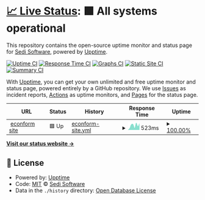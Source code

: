 # [📈 Live Status](https://sedi-software.github.io/uptime): <!--live status--> **🟩 All systems operational**

This repository contains the open-source uptime monitor and status page for [Sedi Software](https://sedi-software.github.io/uptime), powered by [Upptime](https://github.com/upptime/upptime).

[![Uptime CI](https://github.com/sedi-software/uptime/workflows/Uptime%20CI/badge.svg)](https://github.com/sedi-software/uptime/actions?query=workflow%3A%22Uptime+CI%22)
[![Response Time CI](https://github.com/sedi-software/uptime/workflows/Response%20Time%20CI/badge.svg)](https://github.com/sedi-software/uptime/actions?query=workflow%3A%22Response+Time+CI%22)
[![Graphs CI](https://github.com/sedi-software/uptime/workflows/Graphs%20CI/badge.svg)](https://github.com/sedi-software/uptime/actions?query=workflow%3A%22Graphs+CI%22)
[![Static Site CI](https://github.com/sedi-software/uptime/workflows/Static%20Site%20CI/badge.svg)](https://github.com/sedi-software/uptime/actions?query=workflow%3A%22Static+Site+CI%22)
[![Summary CI](https://github.com/sedi-software/uptime/workflows/Summary%20CI/badge.svg)](https://github.com/sedi-software/uptime/actions?query=workflow%3A%22Summary+CI%22)

With [Upptime](https://upptime.js.org), you can get your own unlimited and free uptime monitor and status page, powered entirely by a GitHub repository. We use [Issues](https://github.com/sedi-software/uptime/issues) as incident reports, [Actions](https://github.com/sedi-software/uptime/actions) as uptime monitors, and [Pages](https://sedi-software.github.io/uptime) for the status page.

<!--start: status pages-->
<!-- This summary is generated by Upptime (https://github.com/upptime/upptime) -->
<!-- Do not edit this manually, your changes will be overwritten -->
<!-- prettier-ignore -->
| URL | Status | History | Response Time | Uptime |
| --- | ------ | ------- | ------------- | ------ |
| <img alt="" src="https://favicons.githubusercontent.com/www.econform.com.br" height="13"> [econform site](https://www.econform.com.br) | 🟩 Up | [econform-site.yml](https://github.com/sedi-software/uptime/commits/HEAD/history/econform-site.yml) | <details><summary><img alt="Response time graph" src="./graphs/econform-site/response-time-week.png" height="20"> 523ms</summary><br><a href="https://sedi-software.github.io/uptime/history/econform-site"><img alt="Response time 298" src="https://img.shields.io/endpoint?url=https%3A%2F%2Fraw.githubusercontent.com%2Fsedi-software%2Fuptime%2FHEAD%2Fapi%2Feconform-site%2Fresponse-time.json"></a><br><a href="https://sedi-software.github.io/uptime/history/econform-site"><img alt="24-hour response time 437" src="https://img.shields.io/endpoint?url=https%3A%2F%2Fraw.githubusercontent.com%2Fsedi-software%2Fuptime%2FHEAD%2Fapi%2Feconform-site%2Fresponse-time-day.json"></a><br><a href="https://sedi-software.github.io/uptime/history/econform-site"><img alt="7-day response time 523" src="https://img.shields.io/endpoint?url=https%3A%2F%2Fraw.githubusercontent.com%2Fsedi-software%2Fuptime%2FHEAD%2Fapi%2Feconform-site%2Fresponse-time-week.json"></a><br><a href="https://sedi-software.github.io/uptime/history/econform-site"><img alt="30-day response time 469" src="https://img.shields.io/endpoint?url=https%3A%2F%2Fraw.githubusercontent.com%2Fsedi-software%2Fuptime%2FHEAD%2Fapi%2Feconform-site%2Fresponse-time-month.json"></a><br><a href="https://sedi-software.github.io/uptime/history/econform-site"><img alt="1-year response time 298" src="https://img.shields.io/endpoint?url=https%3A%2F%2Fraw.githubusercontent.com%2Fsedi-software%2Fuptime%2FHEAD%2Fapi%2Feconform-site%2Fresponse-time-year.json"></a></details> | <details><summary><a href="https://sedi-software.github.io/uptime/history/econform-site">100.00%</a></summary><a href="https://sedi-software.github.io/uptime/history/econform-site"><img alt="All-time uptime 99.99%" src="https://img.shields.io/endpoint?url=https%3A%2F%2Fraw.githubusercontent.com%2Fsedi-software%2Fuptime%2FHEAD%2Fapi%2Feconform-site%2Fuptime.json"></a><br><a href="https://sedi-software.github.io/uptime/history/econform-site"><img alt="24-hour uptime 100.00%" src="https://img.shields.io/endpoint?url=https%3A%2F%2Fraw.githubusercontent.com%2Fsedi-software%2Fuptime%2FHEAD%2Fapi%2Feconform-site%2Fuptime-day.json"></a><br><a href="https://sedi-software.github.io/uptime/history/econform-site"><img alt="7-day uptime 100.00%" src="https://img.shields.io/endpoint?url=https%3A%2F%2Fraw.githubusercontent.com%2Fsedi-software%2Fuptime%2FHEAD%2Fapi%2Feconform-site%2Fuptime-week.json"></a><br><a href="https://sedi-software.github.io/uptime/history/econform-site"><img alt="30-day uptime 100.00%" src="https://img.shields.io/endpoint?url=https%3A%2F%2Fraw.githubusercontent.com%2Fsedi-software%2Fuptime%2FHEAD%2Fapi%2Feconform-site%2Fuptime-month.json"></a><br><a href="https://sedi-software.github.io/uptime/history/econform-site"><img alt="1-year uptime 99.99%" src="https://img.shields.io/endpoint?url=https%3A%2F%2Fraw.githubusercontent.com%2Fsedi-software%2Fuptime%2FHEAD%2Fapi%2Feconform-site%2Fuptime-year.json"></a></details>

<!--end: status pages-->

[**Visit our status website →**](https://sedi-software.github.io/uptime)

## 📄 License

- Powered by: [Upptime](https://github.com/upptime/upptime)
- Code: [MIT](./LICENSE) © [Sedi Software](https://sedi-software.github.io/uptime)
- Data in the `./history` directory: [Open Database License](https://opendatacommons.org/licenses/odbl/1-0/)
